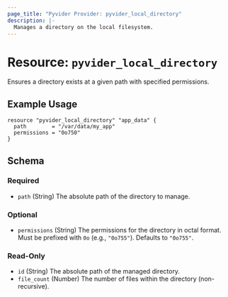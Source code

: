 ```yaml
---
page_title: "Pyvider Provider: pyvider_local_directory"
description: |-
  Manages a directory on the local filesystem.
---
```


# Resource: `pyvider_local_directory`

Ensures a directory exists at a given path with specified permissions.

## Example Usage

```hcl
resource "pyvider_local_directory" "app_data" {
  path        = "/var/data/my_app"
  permissions = "0o750"
}
```

## Schema

### Required

*   `path` (String) The absolute path of the directory to manage.

### Optional

*   `permissions` (String) The permissions for the directory in octal format. Must be prefixed with `0o` (e.g., `"0o755"`). Defaults to `"0o755"`.

### Read-Only

*   `id` (String) The absolute path of the managed directory.
*   `file_count` (Number) The number of files within the directory (non-recursive).
